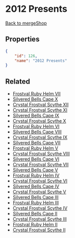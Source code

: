 # 2012 Presents

<no description available>

[Back to mergeShop](../merge-shops.md)

## Properties

```json
{
    "id": 126,
    "name": "2012 Presents"
}
```

## Related

- [Frostval Ruby Helm VII](../items/8065-frostval-ruby-helm-vii.md)
- [Silvered Bells Cape X](../items/8074-silvered-bells-cape-x.md)
- [Crystal Frostval Scythe XII](../items/8085-crystal-frostval-scythe-xii.md)
- [Crystal Frostval Scythe XI](../items/8084-crystal-frostval-scythe-xi.md)
- [Silvered Bells Cape IX](../items/8073-silvered-bells-cape-ix.md)
- [Crystal Frostval Scythe X](../items/8083-crystal-frostval-scythe-x.md)
- [Frostval Ruby Helm VI](../items/8064-frostval-ruby-helm-vi.md)
- [Silvered Bells Cape VIII](../items/8072-silvered-bells-cape-viii.md)
- [Crystal Frostval Scythe IX](../items/8082-crystal-frostval-scythe-ix.md)
- [Silvered Bells Cape VII](../items/8071-silvered-bells-cape-vii.md)
- [Frostval Ruby Helm V](../items/8063-frostval-ruby-helm-v.md)
- [Crystal Frostval Scythe VIII](../items/8081-crystal-frostval-scythe-viii.md)
- [Silvered Bells Cape VI](../items/8070-silvered-bells-cape-vi.md)
- [Crystal Frostval Scythe VII](../items/8080-crystal-frostval-scythe-vii.md)
- [Silvered Bells Cape V](../items/8069-silvered-bells-cape-v.md)
- [Frostval Ruby Helm IV](../items/8062-frostval-ruby-helm-iv.md)
- [Crystal Frostval Scythe VI](../items/8079-crystal-frostval-scythe-vi.md)
- [Silvered Bells Cape IV](../items/8068-silvered-bells-cape-iv.md)
- [Crystal Frostval Scythe V](../items/8078-crystal-frostval-scythe-v.md)
- [Silvered Bells Cape III](../items/8067-silvered-bells-cape-iii.md)
- [Frostval Ruby Helm III](../items/8061-frostval-ruby-helm-iii.md)
- [Crystal Frostval Scythe IV](../items/8077-crystal-frostval-scythe-iv.md)
- [Silvered Bells Cape II](../items/8066-silvered-bells-cape-ii.md)
- [Crystal Frostval Scythe III](../items/8076-crystal-frostval-scythe-iii.md)
- [Frostval Ruby Helm II](../items/8060-frostval-ruby-helm-ii.md)
- [Crystal Frostval Scythe II](../items/8075-crystal-frostval-scythe-ii.md)

